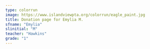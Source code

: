 ```yaml
---
type: colorrun
image: https://www.islandviewpta.org/colorrun/eagle_paint.jpg
title: Donation page for Emylia M.
sfname: "Emylia"
slinitial: "M"
teacher: "Hawkins"
grade: "1"
---
```


